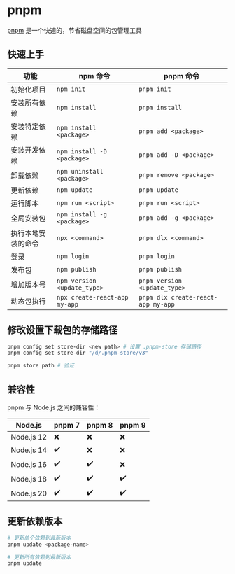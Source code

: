 # pnpm

[pnpm](https://pnpm.io/zh/) 是一个快速的，节省磁盘空间的包管理工具

## 快速上手

| 功能               | npm 命令                      | pnpm 命令                          |
| ------------------ | ----------------------------- | ---------------------------------- |
| 初始化项目         | `npm init`                    | `pnpm init`                        |
| 安装所有依赖       | `npm install`                 | `pnpm install`                     |
| 安装特定依赖       | `npm install <package>`       | `pnpm add <package>`               |
| 安装开发依赖       | `npm install -D <package>`    | `pnpm add -D <package>`            |
| 卸载依赖           | `npm uninstall <package>`     | `pnpm remove <package>`            |
| 更新依赖           | `npm update`                  | `pnpm update`                      |
| 运行脚本           | `npm run <script>`            | `pnpm run <script>`                |
| 全局安装包         | `npm install -g <package>`    | `pnpm add -g <package>`            |
| 执行本地安装的命令 | `npx <command>`               | `pnpm dlx <command>`               |
| 登录               | `npm login`                   | `pnpm login`                       |
| 发布包             | `npm publish`                 | `pnpm publish`                     |
| 增加版本号         | `npm version <update_type>`   | `pnpm version <update_type>`       |
| 动态包执行         | `npx create-react-app my-app` | `pnpm dlx create-react-app my-app` |

## 修改设置下载包的存储路径

```sh
pnpm config set store-dir <new path> # 设置 .pnpm-store 存储路径
pnpm config set store-dir "/d/.pnpm-store/v3"

pnpm store path # 验证
```

## 兼容性

pnpm 与 Node.js 之间的兼容性：

| Node.js    | pnpm 7 | pnpm 8 | pnpm 9 |
| ---------- | ------ | ------ | ------ |
| Node.js 12 | ❌     | ❌     | ❌     |
| Node.js 14 | ✔️     | ❌     | ❌     |
| Node.js 16 | ✔️     | ✔️     | ❌     |
| Node.js 18 | ✔️     | ✔️     | ✔️     |
| Node.js 20 | ✔️     | ✔️     | ✔️     |

## 更新依赖版本

```sh
# 更新单个依赖到最新版本
pnpm update <package-name>

# 更新所有依赖到最新版本
pnpm update
```
